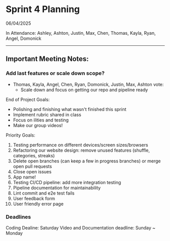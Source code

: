 # Sprint 4 Planning

06/04/2025

In Attendance: Ashley, Ashton, Justin, Max, Chen, Thomas, Kayla, Ryan, Angel, Domonick

---

## Important Meeting Notes:

### Add last features or scale down scope?
- Thomas, Kayla, Angel, Chen, Ryan, Domonick, Justin, Max, Ashton vote:
  - Scale down and focus on getting our repo and pipeline ready

End of Project Goals:
- Polishing and finishing what wasn't finished this sprint
- Implement rubric shared in class
- Focus on ilities and testing
- Make our group videos!

Priority Goals:
1. Testing performance on different devices/screen sizes/browsers
2. Refactoring our website design: remove unused features (shuffle, categories, streaks)
3. Delete open branches (can keep a few in progress branches) or merge open pull requests
4. Close open issues
5. App name!
6. Testing CI/CD pipeline: add more integration testing 
7. Pipeline documentation for maintainability
8. Lint commit and e2e test fails
9. User feedback form
10. User friendly error page

### Deadlines
Coding Dealine: Saturday
Video and Documentation deadline: Sunday ~ Monday